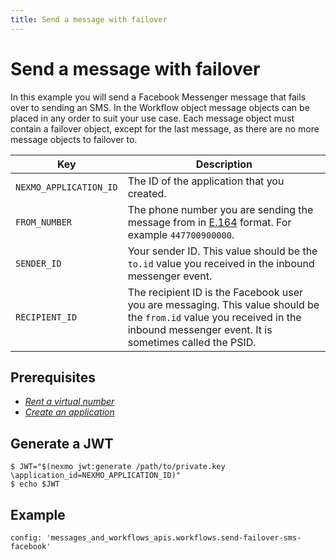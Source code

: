 ```yaml
---
title: Send a message with failover
---
```


# Send a message with failover

In this example you will send a Facebook Messenger message that fails over to sending an SMS. In the Workflow object message objects can be placed in any order to suit your use case. Each message object must contain a failover object, except for the last message, as there are no more message objects to failover to.

Key | Description
-- | --
`NEXMO_APPLICATION_ID` | The ID of the application that you created.
`FROM_NUMBER` | The phone number you are sending the message from in [E.164](https://en.wikipedia.org/wiki/E.164) format. For example `447700900000`.
`SENDER_ID` | Your sender ID. This value should be the `to.id` value you received in the inbound messenger event.
`RECIPIENT_ID` | The recipient ID is the Facebook user you are messaging. This value should be the `from.id` value you received in the inbound messenger event. It is sometimes called the PSID.

## Prerequisites

- *[Rent a virtual number](/account/guides/numbers#rent-virtual-numbers)*
- *[Create an application](/concepts/guides/applications#getting-started-with-applications)*

## Generate a JWT

```curl
$ JWT="$(nexmo jwt:generate /path/to/private.key \application_id=NEXMO_APPLICATION_ID)"
$ echo $JWT
```

## Example

```tabbed_examples
config: 'messages_and_workflows_apis.workflows.send-failover-sms-facebook'
```
